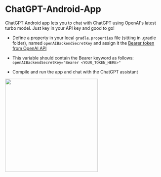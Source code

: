
# ChatGPT-Android-App

ChatGPT Android app lets you to chat with ChatGPT using OpenAI's latest turbo model. Just key in your API key and good to go!

* Define a property in your local `gradle.properties` file (sitting in .gradle folder), named `openAIBackendSecretKey` and assign it the [Bearer token from OpenAI API](https://platform.openai.com/account/api-keys)
* This variable should contain the Bearer keyword as follows:  
  `openAIBackendSecretKey="Bearer <YOUR_TOKEN_HERE>"`

* Compile and run the app and chat with the ChatGPT assistant

<img src="https://raw.github.com/dkexception/ChatGPT-Android-App/main/preview.jpg" style=" width:300px" />
